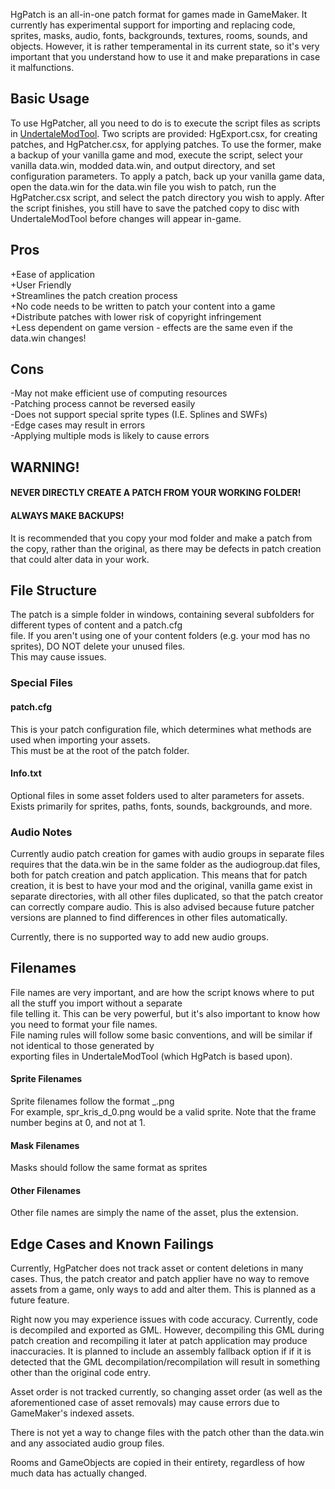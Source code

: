 HgPatch is an all-in-one patch format for games made in GameMaker. It currently has experimental support for importing and replacing code, sprites, masks, audio, fonts, backgrounds, textures, rooms, sounds, and objects. However, it is rather temperamental in its current state, so it's very important that you understand how to use it and make preparations in case it malfunctions.   
## Basic Usage  
To use HgPatcher, all you need to do is to execute the script files as scripts in [UndertaleModTool](https://github.com/krzys-h/UndertaleModTool). Two scripts are provided: HgExport.csx, for creating patches, and HgPatcher.csx, for applying patches. To use the former, make a backup of your vanilla game and mod, execute the script, select your vanilla data.win, modded data.win, and output directory, and set configuration parameters. To apply a patch, back up your vanilla game data, open the data.win for the data.win file you wish to patch, run the HgPatcher.csx script, and select the patch directory you wish to apply. After the script finishes, you still have to save the patched copy to disc with UndertaleModTool before changes will appear in-game.
  
## Pros  
+Ease of application  
+User Friendly  
+Streamlines the patch creation process  
+No code needs to be written to patch your content into a game  
+Distribute patches with lower risk of copyright infringement  
+Less dependent on game version - effects are the same even if the data.win changes!
## Cons  
-May not make efficient use of computing resources  
-Patching process cannot be reversed easily  
-Does not support special sprite types (I.E. Splines and SWFs)  
-Edge cases may result in errors  
-Applying multiple mods is likely to cause errors  
  
## WARNING!  
#### NEVER DIRECTLY CREATE A PATCH FROM YOUR WORKING FOLDER!  
#### ALWAYS MAKE BACKUPS!  
It is recommended that you copy your mod folder and make a patch from the copy, rather than the original, as there may be defects in patch creation that could alter data in your work.  
  
## File Structure  
The patch is a simple folder in windows, containing several subfolders for different types of content and a patch.cfg  
file. If you aren't using one of your content folders (e.g. your mod has no sprites), DO NOT delete your unused files.  
This may cause issues.  
  
### Special Files  
#### patch.cfg  
This is your patch configuration file, which determines what methods are used when importing your assets.  
This must be at the root of the patch folder.  
#### <assetType>Info.txt  
Optional files in some asset folders used to alter parameters for assets.  
Exists primarily for sprites, paths, fonts, sounds, backgrounds, and more.  
  
### Audio Notes  
Currently audio patch creation for games with audio groups in separate files requires that the data.win be in the same folder as the audiogroup.dat files, both for patch creation and patch application. This means that for patch creation, it is best to have your mod and the original, vanilla game exist in separate directories, with all other files duplicated, so that the patch creator can correctly compare audio. This is also advised because future patcher versions are planned to find differences in other files automatically.  
  
Currently, there is no supported way to add new audio groups.  
  
## Filenames  
File names are very important, and are how the script knows where to put all the stuff you import without a separate  
file telling it. This can be very powerful, but it's also important to know how you need to format your file names.  
File naming rules will follow some basic conventions, and will be similar if not identical to those generated by  
exporting files in UndertaleModTool (which HgPatch is based upon).  
#### Sprite Filenames  
Sprite filenames follow the format <spritename>_<framenumber>.png  
For example, spr_kris_d_0.png would be a valid sprite. Note that the frame number begins at 0, and not at 1.  
#### Mask Filenames  
Masks should follow the same format as sprites  
#### Other Filenames  
Other file names are simply the name of the asset, plus the extension.  
  
## Edge Cases and Known Failings  
Currently, HgPatcher does not track asset or content deletions in many cases. Thus, the patch creator and patch applier have no way to remove assets from a game, only ways to add and alter them. This is planned as a future feature.  
  
Right now you may experience issues with code accuracy. Currently, code is decompiled and exported as GML. However, decompiling this GML during patch creation and recompiling it later at patch application may produce inaccuracies. It is planned to include an assembly fallback option if if it is detected that the GML decompilation/recompilation will result in something other than the original code entry.  
  
Asset order is not tracked currently, so changing asset order (as well as the aforementioned case of asset removals) may cause errors due to GameMaker's indexed assets.  
  
There is not yet a way to change files with the patch other than the data.win and any associated audio group files.  
  
Rooms and GameObjects are copied in their entirety, regardless of how much data has actually changed.